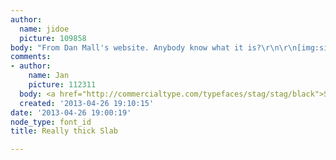 ```yaml
---
author:
  name: jidoe
  picture: 109858
body: "From Dan Mall's website. Anybody know what it is?\r\n\r\n[img:sites/default/files/old-images/work_4211.png]"
comments:
- author:
    name: Jan
    picture: 112311
  body: <a href="http://commercialtype.com/typefaces/stag/stag/black">Stag Black</a>.
  created: '2013-04-26 19:10:15'
date: '2013-04-26 19:00:19'
node_type: font_id
title: Really thick Slab

---
```

